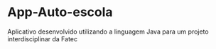 # App-Auto-escola
Aplicativo desenvolvido utilizando a linguagem Java para um projeto interdisciplinar da Fatec
